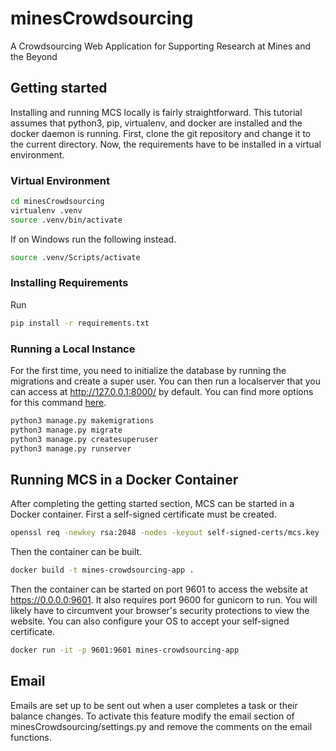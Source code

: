 # minesCrowdsourcing

A Crowdsourcing Web Application for Supporting Research at Mines and the Beyond


## Getting started
Installing and running MCS locally is fairly straightforward. This tutorial assumes that python3, pip, virtualenv, and docker are installed and the docker daemon is running. First, clone the git repository and change it to the current directory. Now, the requirements have to be installed in a virtual environment.
### Virtual Environment
```bash
cd minesCrowdsourcing
virtualenv .venv
source .venv/bin/activate
```
If on Windows run the following instead.
```bash
source .venv/Scripts/activate
```


### Installing Requirements
Run 
```bash
pip install -r requirements.txt
```

### Running a Local Instance
For the first time, you need to initialize the database by running the migrations and create a super user. You can then run a localserver that you can access at http://127.0.0.1:8000/ by default. You can find more options for this command [here](https://docs.djangoproject.com/en/3.0/ref/django-admin/#runserver).
```bash
python3 manage.py makemigrations
python3 manage.py migrate
python3 manage.py createsuperuser
python3 manage.py runserver 
```

## Running MCS in a Docker Container
After completing the getting started section, MCS can be started in a Docker container. First a self-signed certificate must be created. 
```bash
openssl req -newkey rsa:2048 -nodes -keyout self-signed-certs/mcs.key -x509 -days 365 -out self-signed-certs/mcs.crt
```
Then the container can be built.
```bash
docker build -t mines-crowdsourcing-app .
```
Then the container can be started on port 9601 to access the website at https://0.0.0.0:9601. It also requires port 9600 for gunicorn to run. You will likely have to circumvent your browser's security protections to view the website. You can also configure your OS to accept your self-signed certificate.
```bash
docker run -it -p 9601:9601 mines-crowdsourcing-app
```
## Email
Emails are set up to be sent out when a user completes a task or their balance changes. To activate this feature modify the email section of minesCrowdsourcing/settings.py and remove the comments on the email functions. 



